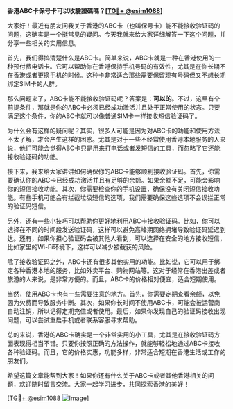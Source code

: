 **香港ABC卡保号卡可以收驗證碼嗎？[[TG💪+ @esim1088](https://t.me/s/esim1088)]**

大家好！最近有朋友问我关于香港的ABC卡（也叫保号卡）能不能接收验证码的问题，这确实是一个挺常见的疑问。今天我就来给大家详细解答一下这个问题，并分享一些相关的实用信息。

首先，我们得搞清楚什么是ABC卡。简单来说，ABC卡就是一种在香港使用的一种预付费电话卡。它可以帮助你在香港保持手机号码的有效性，尤其是在你长期不在香港或者更换手机的时候。这种卡非常适合那些需要保留现有号码但又不想长期绑定SIM卡的人群。

那么问题来了，ABC卡能不能接收验证码呢？答案是：**可以的**。不过，这里有个前提条件，那就是你的ABC卡必须已经成功激活并且处于正常使用的状态。只要满足这个条件，你的ABC卡就可以像普通SIM卡一样接收短信验证码了。

为什么会有这样的疑问呢？其实，很多人可能是因为对ABC卡的功能和使用方法不太了解，才会产生这样的困惑。尤其是对于一些不经常使用香港本地服务的人来说，他们可能会觉得ABC卡只是用来打电话或者发短信的工具，而忽略了它还能接收验证码的功能。

接下来，我来给大家讲讲如何确保你的ABC卡能够顺利接收验证码。首先，你需要确认你的ABC卡已经成功激活并且有足够的余额。如果余额不足，可能会影响你的短信接收功能。其次，你需要检查你的手机设置，确保没有关闭短信接收功能。有些手机可能会有拦截垃圾短信的选项，我们需要确保这些选项不会误拦正常的验证码短信。

另外，还有一些小技巧可以帮助你更好地利用ABC卡接收验证码。比如，你可以选择在不同的时间段发送验证码，这样可以避免高峰期网络拥堵导致验证码延迟到达。还有，如果你担心验证码会被其他人看到，可以选择在安全的地方接收短信，比如家里的Wi-Fi环境下，这样可以减少被截获的风险。

除了接收验证码之外，ABC卡还有很多其他实用的功能。比如说，它可以用于绑定各种香港本地的服务，比如外卖平台、购物网站等。这对于经常在香港出差或者旅游的人来说，是非常方便的。而且，ABC卡的价格相对便宜，适合短期使用。

当然，使用ABC卡也有一些需要注意的地方。首先，你需要定期查看余额，以免因为欠费而导致服务中断。其次，如果你长时间不使用ABC卡，可能会被运营商自动注销，所以记得定期充值或者使用。最后，如果你发现自己的验证码接收出现问题，可以尝试重启手机或者联系客服寻求帮助。

总的来说，香港的ABC卡确实是一个非常实用的小工具，尤其是在接收验证码方面表现得相当不错。只要你按照正确的方法操作，就能够轻松地通过ABC卡接收各种验证码。而且，它的价格实惠，功能多样，非常适合短期在香港生活或工作的朋友们。

希望这篇文章能帮到大家！如果你还有什么关于ABC卡或者其他香港相关的问题，欢迎随时留言交流。大家一起学习进步，共同探索香港的美好！

[[TG💪+ @esim1088](https://t.me/s/esim1088) ![Image](https://i.postimg.cc/4NQfJmqS/Snipaste-2025-05-13-00-14-12.png)]
